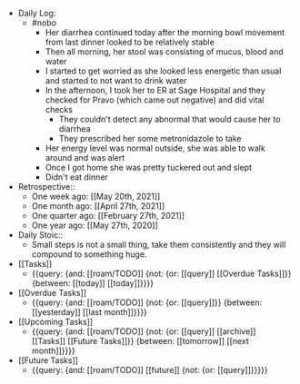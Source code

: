 - Daily Log:
    - #nobo
        - Her diarrhea continued today after the morning bowl movement from last dinner looked to be relatively stable
        - Then all morning, her stool was consisting of mucus, blood and water
        - I started to get worried as she looked less energetic than usual and started to not want to drink water
        - In the afternoon, I took her to ER at Sage Hospital and they checked for Pravo (which came out negative) and did vital checks
            - They couldn't detect any abnormal that would cause her to diarrhea
            - They prescribed her some metronidazole to take 
        - Her energy level was normal outside, she was able to walk around and was alert
        - Once I got home she was pretty tuckered out and slept
        - Didn't eat dinner
- Retrospective::
    - One week ago: [[May 20th, 2021]]
    - One month ago: [[April 27th, 2021]]
    - One quarter ago: [[February 27th, 2021]]
    - One year ago: [[May 27th, 2020]]
- Daily Stoic::
    - Small steps is not a small thing, take them consistently and they will compound to something huge.
- [[Tasks]]
    - {{query: {and: [[roam/TODO]] {not: {or: [[query]] [[Overdue Tasks]]}} {between: [[today]] [[today]]}}}}
- [[Overdue Tasks]]
    - {{query: {and: [[roam/TODO]] {not: {or: [[query]]}} {between: [[yesterday]] [[last month]]}}}}
- [[Upcoming Tasks]]
    - {{query: {and: [[roam/TODO]] {not: {or: [[query]] [[archive]] [[Tasks]] [[Future Tasks]]}} {between: [[tomorrow]] [[next month]]}}}}
- [[Future Tasks]]
    - {{query: {and: [[roam/TODO]] [[future]] {not: {or: [[query]]}}}}}
